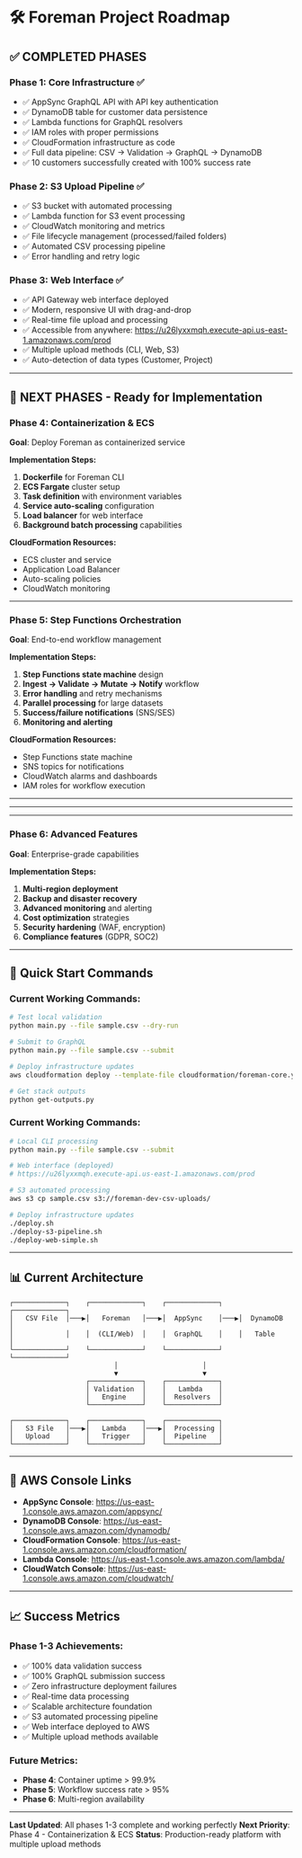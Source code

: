 # 🛠️ Foreman Project Roadmap

## ✅ **COMPLETED PHASES**

### Phase 1: Core Infrastructure ✅
- ✅ AppSync GraphQL API with API key authentication
- ✅ DynamoDB table for customer data persistence  
- ✅ Lambda functions for GraphQL resolvers
- ✅ IAM roles with proper permissions
- ✅ CloudFormation infrastructure as code
- ✅ Full data pipeline: CSV → Validation → GraphQL → DynamoDB
- ✅ 10 customers successfully created with 100% success rate

### Phase 2: S3 Upload Pipeline ✅
- ✅ S3 bucket with automated processing
- ✅ Lambda function for S3 event processing
- ✅ CloudWatch monitoring and metrics
- ✅ File lifecycle management (processed/failed folders)
- ✅ Automated CSV processing pipeline
- ✅ Error handling and retry logic

### Phase 3: Web Interface ✅
- ✅ API Gateway web interface deployed
- ✅ Modern, responsive UI with drag-and-drop
- ✅ Real-time file upload and processing
- ✅ Accessible from anywhere: https://u26lyxxmqh.execute-api.us-east-1.amazonaws.com/prod
- ✅ Multiple upload methods (CLI, Web, S3)
- ✅ Auto-detection of data types (Customer, Project)

---

## 🚀 **NEXT PHASES - Ready for Implementation**

### Phase 4: Containerization & ECS
**Goal**: Deploy Foreman as containerized service

**Implementation Steps:**
1. **Dockerfile** for Foreman CLI
2. **ECS Fargate** cluster setup
3. **Task definition** with environment variables
4. **Service auto-scaling** configuration
5. **Load balancer** for web interface
6. **Background batch processing** capabilities

**CloudFormation Resources:**
- ECS cluster and service
- Application Load Balancer
- Auto-scaling policies
- CloudWatch monitoring

---

### Phase 5: Step Functions Orchestration
**Goal**: End-to-end workflow management

**Implementation Steps:**
1. **Step Functions state machine** design
2. **Ingest → Validate → Mutate → Notify** workflow
3. **Error handling** and retry mechanisms
4. **Parallel processing** for large datasets
5. **Success/failure notifications** (SNS/SES)
6. **Monitoring and alerting**

**CloudFormation Resources:**
- Step Functions state machine
- SNS topics for notifications
- CloudWatch alarms and dashboards
- IAM roles for workflow execution

---



---



---

### Phase 6: Advanced Features
**Goal**: Enterprise-grade capabilities

**Implementation Steps:**
1. **Multi-region deployment**
2. **Backup and disaster recovery**
3. **Advanced monitoring** and alerting
4. **Cost optimization** strategies
5. **Security hardening** (WAF, encryption)
6. **Compliance features** (GDPR, SOC2)

---

## 🎯 **Quick Start Commands**

### Current Working Commands:
```bash
# Test local validation
python main.py --file sample.csv --dry-run

# Submit to GraphQL
python main.py --file sample.csv --submit

# Deploy infrastructure updates
aws cloudformation deploy --template-file cloudformation/foreman-core.yaml --stack-name foreman-dev --region us-east-1 --capabilities CAPABILITY_NAMED_IAM --parameter-overrides Environment=dev ProjectName=foreman

# Get stack outputs
python get-outputs.py
```

### Current Working Commands:
```bash
# Local CLI processing
python main.py --file sample.csv --submit

# Web interface (deployed)
# https://u26lyxxmqh.execute-api.us-east-1.amazonaws.com/prod

# S3 automated processing
aws s3 cp sample.csv s3://foreman-dev-csv-uploads/

# Deploy infrastructure updates
./deploy.sh
./deploy-s3-pipeline.sh
./deploy-web-simple.sh
```

---

## 📊 **Current Architecture**

```
┌─────────────┐    ┌─────────────┐    ┌─────────────┐    ┌─────────────┐
│   CSV File  │───▶│   Foreman   │───▶│  AppSync    │───▶│  DynamoDB   │
│             │    │  (CLI/Web)  │    │  GraphQL    │    │   Table     │
└─────────────┘    └─────────────┘    └─────────────┘    └─────────────┘
                          │                     │
                          ▼                     ▼
                   ┌─────────────┐    ┌─────────────┐
                   │ Validation  │    │   Lambda    │
                   │   Engine    │    │  Resolvers  │
                   └─────────────┘    └─────────────┘

┌─────────────┐    ┌─────────────┐    ┌─────────────┐
│   S3 File   │───▶│   Lambda    │───▶│  Processing │
│   Upload    │    │   Trigger   │    │  Pipeline   │
└─────────────┘    └─────────────┘    └─────────────┘
```

---

## 🔗 **AWS Console Links**

- **AppSync Console**: https://us-east-1.console.aws.amazon.com/appsync/
- **DynamoDB Console**: https://us-east-1.console.aws.amazon.com/dynamodb/
- **CloudFormation Console**: https://us-east-1.console.aws.amazon.com/cloudformation/
- **Lambda Console**: https://us-east-1.console.aws.amazon.com/lambda/
- **CloudWatch Console**: https://us-east-1.console.aws.amazon.com/cloudwatch/

---

## 📈 **Success Metrics**

### Phase 1-3 Achievements:
- ✅ 100% data validation success
- ✅ 100% GraphQL submission success  
- ✅ Zero infrastructure deployment failures
- ✅ Real-time data processing
- ✅ Scalable architecture foundation
- ✅ S3 automated processing pipeline
- ✅ Web interface deployed to AWS
- ✅ Multiple upload methods available

### Future Metrics:
- **Phase 4**: Container uptime > 99.9%
- **Phase 5**: Workflow success rate > 95%
- **Phase 6**: Multi-region availability

---

**Last Updated**: All phases 1-3 complete and working perfectly
**Next Priority**: Phase 4 - Containerization & ECS
**Status**: Production-ready platform with multiple upload methods 